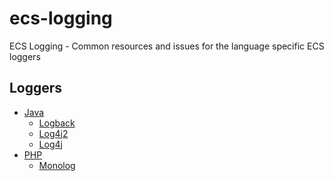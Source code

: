 # ecs-logging
ECS Logging - Common resources and issues for the language specific ECS loggers

## Loggers
* [Java](https://github.com/elastic/ecs-logging-java)
  * [Logback](https://github.com/elastic/ecs-logging-java/blob/master/logback-ecs-encoder/README.md)
  * [Log4j2](https://github.com/elastic/ecs-logging-java/blob/master/log4j2-ecs-layout/README.md)
  * [Log4j](https://github.com/elastic/ecs-logging-java/blob/master/log4j-ecs-layout/README.md)
* [PHP](https://github.com/elastic/ecs-logging-php)
  * [Monolog]()
